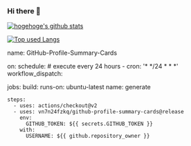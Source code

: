 ### Hi there 👋

<!--
**yurippe7575/yurippe7575** is a ✨ _special_ ✨ repository because its `README.md` (this file) appears on your GitHub profile.

Here are some ideas to get you started:

- 🔭 I’m currently working on ...
- 🌱 I’m currently learning ...
- 👯 I’m looking to collaborate on ...
- 🤔 I’m looking for help with ...
- 💬 Ask me about ...
- 📫 How to reach me: ...
- 😄 Pronouns: ...
- ⚡ Fun fact: ...
-->

<!-- リポジトリステータス -->
[![hogehoge's github stats](https://github-readme-stats.vercel.app/api?username=yurippe7575&hide=contribs&count_private=true&show_icons=true&theme=tokyonight)](https://github.com/yurippe7575/)

<!-- ソースコード統計 -->
[![Top used Langs](https://github-readme-stats.vercel.app/api/top-langs/?username=yurippe7575&layout=compact&theme=tokyonight)](https://github.com/yurippe7575/)

name: GitHub-Profile-Summary-Cards

on:
  schedule: # execute every 24 hours
    - cron: '* */24 * * *'
  workflow_dispatch:

jobs:
  build:
    runs-on: ubuntu-latest
    name: generate

    steps:
      - uses: actions/checkout@v2
      - uses: vn7n24fzkq/github-profile-summary-cards@release
        env:
          GITHUB_TOKEN: ${{ secrets.GITHUB_TOKEN }}
        with:
          USERNAME: ${{ github.repository_owner }}
